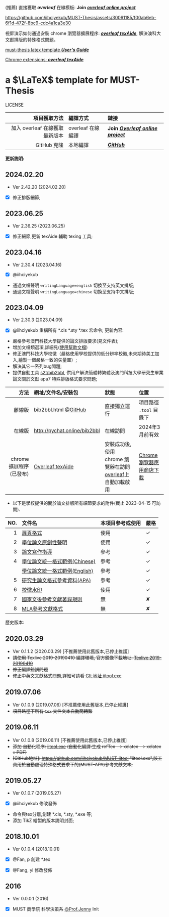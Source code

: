 (推薦) 直接獲取 **_overleaf_** 在線模板:
**Join** [**_overleaf online project_**](https://www.overleaf.com/read/mjzpcxztzqzv#3b0b73)

https://github.com/iihciyekub/MUST-Thesis/assets/30061185/f00ab6eb-6f1d-472f-8bc9-cdc4a1ca3e30

視屏演示如何通過安裝 chrome 瀏覽器擴展程序: [***overleaf texAide***](https://chrome.google.com/webstore/detail/overleaf-s2tbib2bbl/icekiliecbhnockmfkehoebbkmhmapmo?hl=zh-CN), 解決澳科大文獻排版的特殊格式問題。

[must-thesis latex template ***User's Guide***](https://iihciyekub.github.io/must-thesis-manual/)

[Chrome extensions: ***overleaf texAide***](https://chrome.google.com/webstore/detail/overleaf-s2tbib2bbl/icekiliecbhnockmfkehoebbkmhmapmo?hl=zh-CN)

#  a $\LaTeX$ template for MUST-Thesis

[LICENSE](http://www.latex-project.org/lppl.txt)

|            項目獲取方法 | 編譯方式 |鏈接|
| --------------: |  :---------------------- |:---------------------- |
| 加入 overleaf 在線獲取最新版本| overleaf 在線編譯 | **Join** [**_Overleaf online project_**](https://www.overleaf.com/read/mjzpcxztzqzv#3b0b73)|
| GitHub 克隆| 本地編譯 | [**_GitHub_**](https://github.com/iihciyekub/MUST-Thesis/assets/30061185/f00ab6eb-6f1d-472f-8bc9-cdc4a1ca3e30)|

**更新説明:**
## 2024.02.20
- Ver 2.42.20 (2024.02.20)
- [x] 修正排版細節;
  

## 2023.06.25
- Ver 2.36.25 (2023.06.25)
- [x] 修正細節,更新 texAide 輔助 texing 工具;
  
## 2023.04.16
- Ver 2.30.4 (2023.04.16)
- [x] @iihciyekub
- 通過文檔聲明 `writingLanguage=english` 切換至支持英文排版; 
- 通過文檔聲明 `writingLanguage=chinese` 切換至支持中文排版; 

## 2023.04.09
- Ver 2.30.3 (2023.04.09)
- [x] @iihciyekub 重構所有 *.cls *.sty *.tex 宏命令;
更新內容:
- 嚴格參考澳門科技大學提供的論文排版要求(見文件表);
- 增加文檔類選項,詳細見([使用幫助文檔](https://iihciyekub.github.io/must-thesis-manual/))
- 修正澳門科技大學校徽（嚴格使用學校提供的低分辨率校徽,未來期待美工加入,繪製一個嚴格一致的矢量圖）;
- 解決其它一系列bug問題;
- 提供自動工具 [s2t/bib2bbl](https://github.com/iihciyekub/must-thesis-tools/blob/master/bib2bbl.html), 供用户解決簡體轉繁體及澳門科技大學研究生畢業論文關於文獻 apa7 特殊排版格式要求問題;

|            方法 | 網址/文件名/安裝包                                           | 狀態                                                         | 位置                    |
| --------------: | :----------------------------------------------------------- | :----------------------------------------------------------- | :---------------------- |
|        離線版 | bib2bbl.html [@GitHub](https://github.com/iihciyekub/must-thesis-tools/blob/master/bib2bbl.html) | 直接獨立運行                                                 | 項目路徑 `.tool` 目錄下 |
|          在線版 | http://pychat.online/bib2bbl                                 | 在線訪問                                                     | 2024年3月前有效         |
| chrome 擴展程序(已發布) | [Overleaf texAide](https://chrome.google.com/webstore/detail/overleaf-s2tbib2bbl/icekiliecbhnockmfkehoebbkmhmapmo?hl=zh-CN)                                 | 安裝成功後, 使用 chrome 瀏覽器在訪問 [overleaf](https://www.overleaf.com/read/mjzpcxztzqzv)上自動加載啟用 | [Chrome 瀏覽器應用商店下載](https://chrome.google.com/webstore/detail/overleaf-s2tbib2bbl/icekiliecbhnockmfkehoebbkmhmapmo?hl=zh-CN)     |





- 以下是學校提供的關於論文排版所有細節要求的附件(截止 2023-04-15 可訪問).

|  NO. | 文件名                                                       | 本項目參考或使用 | 嚴格      |
| ---: | :----------------------------------------------------------- | ---------------- | ---- |
|    1 | [扉頁格式](https://www.must.edu.mo/images/GSO/files/sgsdocument/GS004.pdf) | 使用             | ✓    |
|    2 | [學位論文原創性聲明](https://www.must.edu.mo/images/GSO/files/S023學位論文原創性聲明BI.pdf) | 使用             | ✓    |
|    3 | [論文寫作指導](https://www.must.edu.mo/images/GSO/files/sgsdocument/GS002.pdf) | 參考             | ✓    |
|    4 | [學位論文統一格式範例(Chinese)](https://www.must.edu.mo/images/GSO/files/sgsdocument/GS001.pdf) | 參考             | ✓    |
|     | [學位論文統一格式範例(English)](https://www.must.edu.mo/images/GSO/files/sgsdocument/Thesis-sample-Eng.pdf) | 參考             | ✓    |
|    5 | [研究生論文格式參考資料(APA)](http://www.must.edu.mo/images/SGS/files/APA_7th_0710.pdf) | 參考             | ✓    |
|    6 | [校徽水印](https://lib.must.edu.mo/sites/default/files/must-logo.jpg) | 使用             | ✓    |
|    7 | [國家文後參考文獻著錄規則](http://www.must.edu.mo/images/SGS/files/GBT7714_2015.pdf) | 無               | ✘    |
|    8 | [MLA參考文獻格式](https://www.must.edu.mo/images/SGS/files/MLA參考文獻格式.pdf) | 無               | ✘    |



歷史版本:
## 2020.03.29
- Ver 0.1.1.2 (2020.03.29) [不推薦使用此舊版本,已停止維護]
- ~~請使用 Texlive 2019-20190410 編譯環境, 官方鏡像下載地址: [Texlive 2019-20190410](https://mirror.bjtu.edu.cn/CTAN/systems/texlive/Images/)~~
- ~~修正編譯錯誤問題~~
- ~~修正中英文文獻格式問題,詳細可請看  [GIt 地址 iitool.exe](https://github.com/iihciyekub/MUST-iitool)~~

## 2019.07.06
- Ver 0.1.0.9 (2019.07.06) [不推薦使用此舊版本,已停止維護]
- ~~項目路徑下所有 `tex` 文件文本自動簡轉繁~~

## 2019.06.11
- Ver 0.1.0.8 (2019.06.11) [不推薦使用此舊版本,已停止維護]
- ~~添加 自動化程序: [iitool.exe](https://github.com/iihciyekub/MUST-iitool) (自動化編譯:生成 refTex --> xelatex --> xelatex :: PDF)~~
- ~~[GitHub地址]: https://github.com/iihciyekub/MUST-iitool	"iitool.exe",該工具用於自動處理特殊格式要求下的(MUST-APA)參考文獻文本;~~

## 2019.05.27
- Ver 0.1.0.7 (2019.05.27)
- [x] @iihciyekub 修改發佈
- 命令與tex分離,創建 *.cls, *.sty, *.exe 等;
- 添加 TikZ 繪製的版本説明封面;

## 2018.10.01
- Ver 0.1.0.4 (2018.10.01)
- [x] @Fan, p 創建 *.tex 
- [x] @Fang, yl 修改發佈


## 2016
- Ver 0.0.0.1 (2016)
- [x] MUST 商學院 科學決策系 [@Prof.Jenny](https://www.must.edu.mo/images/MSB/files/ChenYan_TC.pdf) Init
